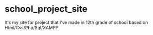# school_project_site
It's my site for project that I've made in 12th grade of school based on Html/Css/Php/Sql/XAMPP
